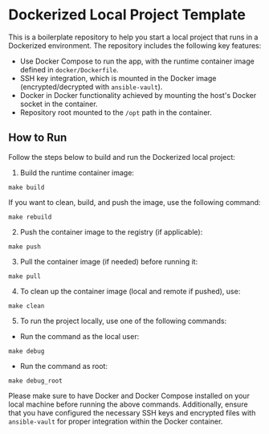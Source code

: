 # Dockerized Local Project Template

This is a boilerplate repository to help you start a local project that runs in a Dockerized environment. The repository includes the following key features:

- Use Docker Compose to run the app, with the runtime container image defined in `docker/Dockerfile`.
- SSH key integration, which is mounted in the Docker image (encrypted/decrypted with `ansible-vault`).
- Docker in Docker functionality achieved by mounting the host's Docker socket in the container.
- Repository root mounted to the `/opt` path in the container.

## How to Run

Follow the steps below to build and run the Dockerized local project:

1. Build the runtime container image:
```
make build
```

If you want to clean, build, and push the image, use the following command:
```
make rebuild
```

2. Push the container image to the registry (if applicable):
```
make push
```

3. Pull the container image (if needed) before running it:
```
make pull
```

4. To clean up the container image (local and remote if pushed), use:
```
make clean
```

5. To run the project locally, use one of the following commands:
- Run the command as the local user:
```
make debug
```
- Run the command as root:
```
make debug_root
```

Please make sure to have Docker and Docker Compose installed on your local machine before running the above commands. Additionally, ensure that you have configured the necessary SSH keys and encrypted files with `ansible-vault` for proper integration within the Docker container.